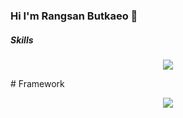 ### Hi I'm Rangsan Butkaeo 👋


##### Skills
<p align="center">
  <a href="https://skillicons.dev">
    <img src="https://skillicons.dev/icons?i=git,docker,c,c#,go,java,php,vb,js,figma" />
  </a>
</p>
# Framework
<p align="center">
  <a href="https://skillicons.dev">
    <img src="https://skillicons.dev/icons?i=bootstrap,.net,react,nodejs" />
  </a>
</p>
<!--
**RangsanB2001/RangsanB2001** is a ✨ _special_ ✨ repository because its `README.md` (this file) appears on your GitHub profile.
 
Here are some ideas to get you started:

- 🔭 I’m currently working on ...
- 🌱 I’m currently learning ...
- 👯 I’m looking to collaborate on ...
- 🤔 I’m looking for help with ...
- 💬 Ask me about ...
- 📫 How to reach me: ...
- 😄 Pronouns: ...
- ⚡ Fun fact: ...
-->

